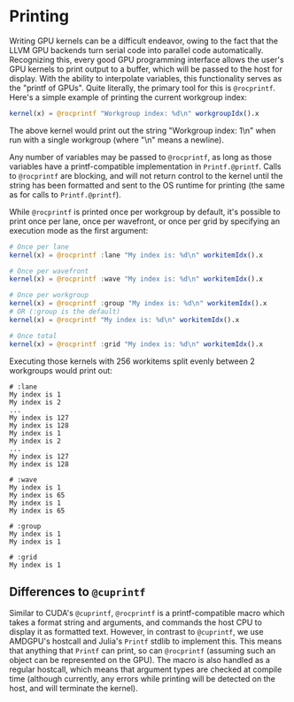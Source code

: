 # Printing

Writing GPU kernels can be a difficult endeavor, owing to the fact that the
LLVM GPU backends turn serial code into parallel code automatically.
Recognizing this, every good GPU programming interface allows the user's GPU
kernels to print output to a buffer, which will be passed to the host for
display. With the ability to interpolate variables, this functionality serves
as the "printf of GPUs". Quite literally, the primary tool for this is
`@rocprintf`. Here's a simple example of printing the current workgroup index:

```julia
kernel(x) = @rocprintf "Workgroup index: %d\n" workgroupIdx().x
```

The above kernel would print out the string "Workgroup index: 1\n" when run
with a single workgroup (where "\n" means a newline).

Any number of variables may be passed to `@rocprintf`, as long as those
variables have a printf-compatible implementation in `Printf.@printf`. Calls to
`@rocprintf` are blocking, and will not return control to the kernel until the
string has been formatted and sent to the OS runtime for printing (the same as
for calls to `Printf.@printf`).

While `@rocprintf` is printed once per workgroup by default, it's possible to
print once per lane, once per wavefront, or once per grid by specifying an
execution mode as the first argument:

```julia
# Once per lane
kernel(x) = @rocprintf :lane "My index is: %d\n" workitemIdx().x

# Once per wavefront
kernel(x) = @rocprintf :wave "My index is: %d\n" workitemIdx().x

# Once per workgroup
kernel(x) = @rocprintf :group "My index is: %d\n" workitemIdx().x
# OR (:group is the default)
kernel(x) = @rocprintf "My index is: %d\n" workitemIdx().x

# Once total
kernel(x) = @rocprintf :grid "My index is: %d\n" workitemIdx().x
```

Executing those kernels with 256 workitems split evenly between 2 workgroups
would print out:

```
# :lane
My index is 1
My index is 2
...
My index is 127
My index is 128
My index is 1
My index is 2
...
My index is 127
My index is 128

# :wave
My index is 1
My index is 65
My index is 1
My index is 65

# :group
My index is 1
My index is 1

# :grid
My index is 1
```

## Differences to `@cuprintf`

Similar to CUDA's `@cuprintf`, `@rocprintf` is a printf-compatible macro which
takes a format string and arguments, and commands the host CPU to display it as
formatted text. However, in contrast to `@cuprintf`, we use AMDGPU's hostcall
and Julia's `Printf` stdlib to implement this. This means that anything that
`Printf` can print, so can `@rocprintf` (assuming such an object can be
represented on the GPU). The macro is also handled as a regular hostcall, which
means that argument types are checked at compile time (although currently, any
errors while printing will be detected on the host, and will terminate the
kernel).
